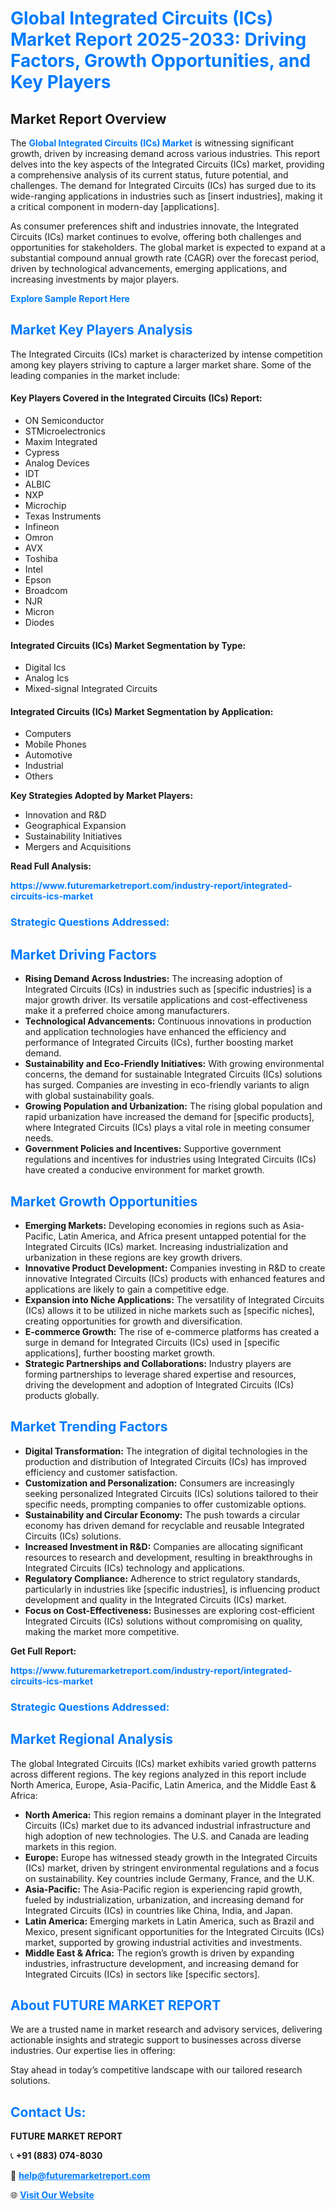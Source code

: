 <h1 style="color: #007BFF;">Global Integrated Circuits (ICs) Market Report 2025-2033: Driving Factors, Growth Opportunities, and Key Players</h1>

<section id="overview">
<h2>Market Report Overview</h2>
<p>The <a href="https://www.futuremarketreport.com/industry-report/integrated-circuits-ics-market" style="color: #007BFF; text-decoration: none;"><strong>Global Integrated Circuits (ICs) Market</strong></a> is witnessing significant growth, driven by increasing demand across various industries. This report delves into the key aspects of the Integrated Circuits (ICs) market, providing a comprehensive analysis of its current status, future potential, and challenges. The demand for Integrated Circuits (ICs) has surged due to its wide-ranging applications in industries such as [insert industries], making it a critical component in modern-day [applications].</p>
<p>As consumer preferences shift and industries innovate, the Integrated Circuits (ICs) market continues to evolve, offering both challenges and opportunities for stakeholders. The global market is expected to expand at a substantial compound annual growth rate (CAGR) over the forecast period, driven by technological advancements, emerging applications, and increasing investments by major players.</p>
</section>

<section id="overview">
<p><a href="https://www.futuremarketreport.com/request-sample/reportId=115396" style="color: #007BFF; text-decoration: none;"><strong>Explore Sample Report Here</strong></a></p>
</section>

<section id="key-players">
<h2 style="color: #007BFF;">Market Key Players Analysis</h2>
<p>The Integrated Circuits (ICs) market is characterized by intense competition among key players striving to capture a larger market share. Some of the leading companies in the market include:</p>
<h4>Key Players Covered in the Integrated Circuits (ICs) Report:</h4>
<ul><li>ON Semiconductor</li><li>STMicroelectronics</li><li>Maxim Integrated</li><li>Cypress</li><li>Analog Devices</li><li>IDT</li><li>ALBIC</li><li>NXP</li><li>Microchip</li><li>Texas Instruments</li><li>Infineon</li><li>Omron</li><li>AVX</li><li>Toshiba</li><li>Intel</li><li>Epson</li><li>Broadcom</li><li>NJR</li><li>Micron</li><li>Diodes</li></ul>
<h4>Integrated Circuits (ICs) Market Segmentation by Type:</h4>
<ul><li>Digital Ics</li><li>Analog Ics</li><li>Mixed-signal Integrated Circuits</li></ul>

<h4>Integrated Circuits (ICs) Market Segmentation by Application:</h4>
<ul><li>Computers</li><li>Mobile Phones</li><li>Automotive</li><li>Industrial</li><li>Others</li></ul>
<p><strong>Key Strategies Adopted by Market Players:</strong></p>
<ul>
<li>Innovation and R&D</li>
<li>Geographical Expansion</li>
<li>Sustainability Initiatives</li>
<li>Mergers and Acquisitions</li>
</ul>
</section>

<section>
<p><strong>Read Full Analysis: </strong></p><a href="https://www.futuremarketreport.com/industry-report/integrated-circuits-ics-market" style="color: #007BFF; text-decoration: none;"><strong>https://www.futuremarketreport.com/industry-report/integrated-circuits-ics-market</strong></a>
<h3 style="color: #007BFF;">Strategic Questions Addressed:</h3>
</section>

<section id="driving-factors">
<h2 style="color: #007BFF;">Market Driving Factors</h2>
<ul>
<li><strong>Rising Demand Across Industries:</strong> The increasing adoption of Integrated Circuits (ICs) in industries such as [specific industries] is a major growth driver. Its versatile applications and cost-effectiveness make it a preferred choice among manufacturers.</li>
<li><strong>Technological Advancements:</strong> Continuous innovations in production and application technologies have enhanced the efficiency and performance of Integrated Circuits (ICs), further boosting market demand.</li>
<li><strong>Sustainability and Eco-Friendly Initiatives:</strong> With growing environmental concerns, the demand for sustainable Integrated Circuits (ICs) solutions has surged. Companies are investing in eco-friendly variants to align with global sustainability goals.</li>
<li><strong>Growing Population and Urbanization:</strong> The rising global population and rapid urbanization have increased the demand for [specific products], where Integrated Circuits (ICs) plays a vital role in meeting consumer needs.</li>
<li><strong>Government Policies and Incentives:</strong> Supportive government regulations and incentives for industries using Integrated Circuits (ICs) have created a conducive environment for market growth.</li>
</ul>
</section>

<section id="growth-opportunities">
<h2 style="color: #007BFF;">Market Growth Opportunities</h2>
<ul>
<li><strong>Emerging Markets:</strong> Developing economies in regions such as Asia-Pacific, Latin America, and Africa present untapped potential for the Integrated Circuits (ICs) market. Increasing industrialization and urbanization in these regions are key growth drivers.</li>
<li><strong>Innovative Product Development:</strong> Companies investing in R&D to create innovative Integrated Circuits (ICs) products with enhanced features and applications are likely to gain a competitive edge.</li>
<li><strong>Expansion into Niche Applications:</strong> The versatility of Integrated Circuits (ICs) allows it to be utilized in niche markets such as [specific niches], creating opportunities for growth and diversification.</li>
<li><strong>E-commerce Growth:</strong> The rise of e-commerce platforms has created a surge in demand for Integrated Circuits (ICs) used in [specific applications], further boosting market growth.</li>
<li><strong>Strategic Partnerships and Collaborations:</strong> Industry players are forming partnerships to leverage shared expertise and resources, driving the development and adoption of Integrated Circuits (ICs) products globally.</li>
</ul>
</section>

<section id="trending-factors">
<h2 style="color: #007BFF;">Market Trending Factors</h2>
<ul>
<li><strong>Digital Transformation:</strong> The integration of digital technologies in the production and distribution of Integrated Circuits (ICs) has improved efficiency and customer satisfaction.</li>
<li><strong>Customization and Personalization:</strong> Consumers are increasingly seeking personalized Integrated Circuits (ICs) solutions tailored to their specific needs, prompting companies to offer customizable options.</li>
<li><strong>Sustainability and Circular Economy:</strong> The push towards a circular economy has driven demand for recyclable and reusable Integrated Circuits (ICs) solutions.</li>
<li><strong>Increased Investment in R&D:</strong> Companies are allocating significant resources to research and development, resulting in breakthroughs in Integrated Circuits (ICs) technology and applications.</li>
<li><strong>Regulatory Compliance:</strong> Adherence to strict regulatory standards, particularly in industries like [specific industries], is influencing product development and quality in the Integrated Circuits (ICs) market.</li>
<li><strong>Focus on Cost-Effectiveness:</strong> Businesses are exploring cost-efficient Integrated Circuits (ICs) solutions without compromising on quality, making the market more competitive.</li>
</ul>
</section>

<section>
<p><strong>Get Full Report: </strong></p><a href="https://www.futuremarketreport.com/industry-report/integrated-circuits-ics-market" style="color: #007BFF; text-decoration: none;"><strong>https://www.futuremarketreport.com/industry-report/integrated-circuits-ics-market</strong></a>
<h3 style="color: #007BFF;">Strategic Questions Addressed:</h3>
</section>


<section id="regional-analysis">
<h2 style="color: #007BFF;">Market Regional Analysis</h2>
<p>The global Integrated Circuits (ICs) market exhibits varied growth patterns across different regions. The key regions analyzed in this report include North America, Europe, Asia-Pacific, Latin America, and the Middle East & Africa:</p>
<ul>
<li><strong>North America:</strong> This region remains a dominant player in the Integrated Circuits (ICs) market due to its advanced industrial infrastructure and high adoption of new technologies. The U.S. and Canada are leading markets in this region.</li>
<li><strong>Europe:</strong> Europe has witnessed steady growth in the Integrated Circuits (ICs) market, driven by stringent environmental regulations and a focus on sustainability. Key countries include Germany, France, and the U.K.</li>
<li><strong>Asia-Pacific:</strong> The Asia-Pacific region is experiencing rapid growth, fueled by industrialization, urbanization, and increasing demand for Integrated Circuits (ICs) in countries like China, India, and Japan.</li>
<li><strong>Latin America:</strong> Emerging markets in Latin America, such as Brazil and Mexico, present significant opportunities for the Integrated Circuits (ICs) market, supported by growing industrial activities and investments.</li>
<li><strong>Middle East & Africa:</strong> The region’s growth is driven by expanding industries, infrastructure development, and increasing demand for Integrated Circuits (ICs) in sectors like [specific sectors].</li>
</ul>
</section>

<footer>
<h2 style="color: #007BFF;">About FUTURE MARKET REPORT</h2>
<p>We are a trusted name in market research and advisory services, delivering actionable insights and strategic support to businesses across diverse industries. Our expertise lies in offering:</p>

<p>Stay ahead in today’s competitive landscape with our tailored research solutions.</p>

<h2 style="color: #007BFF;">Contact Us:</h2>
<p><strong>FUTURE MARKET REPORT</strong></p>
<p>📞 <strong>+91 (883) 074-8030</strong></p>
<p>📧 <strong><a href="mailto:help@futuremarketreport.com" style="color: #007BFF;">help@futuremarketreport.com</a></strong></p>
<p>🌐 <strong><a href="https://www.futuremarketreport.com/" style="color: #007BFF;">Visit Our Website</a></strong></p>
</footer>